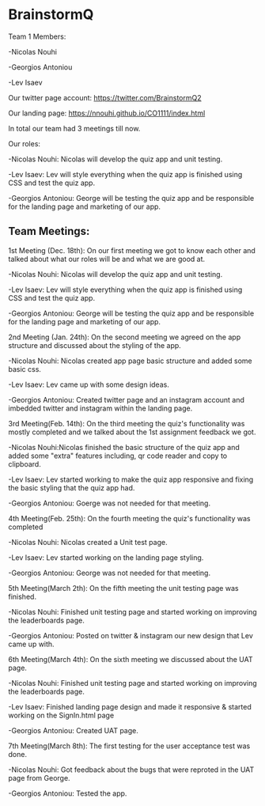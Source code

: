 # BrainstormQ

Team 1 Members:

-Nicolas Nouhi

-Georgios Antoniou

-Lev Isaev

Our twitter page account:
https://twitter.com/BrainstormQ2

Our landing page:
https://nnouhi.github.io/CO1111/index.html

In total our team had 3 meetings till now.

Our roles:

-Nicolas Nouhi: Nicolas will develop the quiz app and unit testing.

-Lev Isaev: Lev will style everything when the quiz app is finished using CSS and test the quiz app.

-Georgios Antoniou: George will be testing the quiz app and be responsible for the landing page and marketing of our app.

## Team Meetings:

1st Meeting (Dec. 18th): On our first meeting we got to know each other and talked about what our roles will be and what we are good at.

-Nicolas Nouhi: Nicolas will develop the quiz app and unit testing.

-Lev Isaev: Lev will style everything when the quiz app is finished using CSS and test the quiz app.

-Georgios Antoniou: George will be testing the quiz app and be responsible for the landing page and marketing of our app.




2nd Meeting (Jan. 24th): On the second meeting we agreed on the app structure and discussed about the styling of the app.

-Nicolas Nouhi: Nicolas created app page basic structure and added some basic css.

-Lev Isaev: Lev came up with some design ideas.

-Georgios Antoniou: Created twitter page and an instagram account and imbedded twitter and instagram within the landing page.




3rd Meeting(Feb. 14th): On the third meeting the quiz's functionality was mostly completed and we talked about the 1st assignment feedback we got.

-Nicolas Nouhi:Nicolas finished the basic structure of the quiz app and added some "extra" features including, qr code reader and copy to clipboard.

-Lev Isaev: Lev started working to make the quiz app responsive and fixing the basic styling that the quiz app had.

-Georgios Antoniou: Goerge was not needed for that meeting.




4th Meeting(Feb. 25th): On the fourth meeting the quiz's functionality was completed 

-Nicolas Nouhi: Nicolas created a Unit test page.

-Lev Isaev: Lev started working on the landing page styling.

-Georgios Antoniou: George was not needed for that meeting.




5th Meeting(March 2th): On the fifth meeting the unit testing page was finished.

-Nicolas Nouhi: Finished unit testing page and started working on improving the leaderboards page.

-Georgios Antoniou: Posted on twitter & instagram our new design that Lev came up with.




6th Meeting(March 4th): On the sixth meeting we discussed about the UAT page.

-Nicolas Nouhi: Finished unit testing page and started working on improving the leaderboards page.

-Lev Isaev: Finished landing page design and made it responsive & started working on the SignIn.html page

-Georgios Antoniou: Created UAT page.




7th Meeting(March 8th): The first testing for the user acceptance test was done.

-Nicolas Nouhi: Got feedback about the bugs that were reproted in the UAT page from George.

-Georgios Antoniou: Tested the app.

